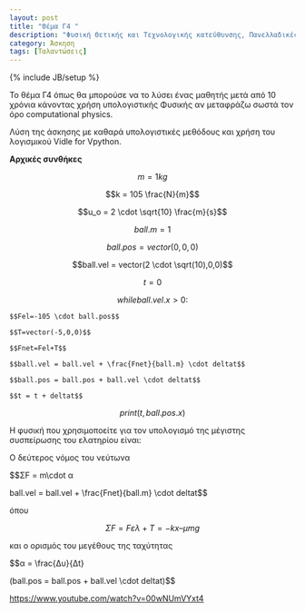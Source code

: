 ```yaml
---
layout: post
title: "Θέμα Γ4 "
description: "Φυσική Θετικής και Τεχνολογικής κατεύθυνσης, Πανελλαδικές εξετάσεις 2013"
category: Άσκηση
tags: [Ταλαντώσεις]
---
```

{% include JB/setup %}


Το θέμα Γ4 όπως θα μπορούσε να το λύσει ένας μαθητής μετά από 10 χρόνια κάνοντας χρήση υπολογιστικής Φυσικής αν μεταφράζω σωστά τον όρο computational physics.

Λύση της άσκησης με καθαρά υπολογιστικές μεθόδους και χρήση του λογισμικού Vidle for Vpython.

**Αρχικές συνθήκες**

$$m = 1kg$$


$$k = 105 \frac{N}{m}$$


$$u_o = 2 \cdot \sqrt{10} \frac{m}{s}$$


$$ball.m = 1$$


$$ball.pos = vector(0,0,0)$$


$$ball.vel = vector(2 \cdot \sqrt(10),0,0)$$


$$t = 0$$


$$while ball.vel.x > 0:$$

	$$Fel=-105 \cdot ball.pos$$

	$$T=vector(-5,0,0)$$

 	$$Fnet=Fel+T$$
 	
 	$$ball.vel = ball.vel + \frac{Fnet}{ball.m} \cdot deltat$$
 
 	$$ball.pos = ball.pos + ball.vel \cdot deltat$$
 
 	$$t = t + deltat$$

$$print(t,ball.pos.x) $$

Η φυσική που χρησιμοποείτε για τον υπολογισμό της μέγιστης συσπείρωσης του ελατηρίου είναι:

Ο δεύτερος νόμος του νεύτωνα 

$$ΣF = m\cdot α 


ball.vel = ball.vel + \frac{Fnet}{ball.m} \cdot deltat$$


όπου

$$ΣF = Fελ + Τ = -kx – μmg$$

και ο ορισμός του μεγέθους της ταχύτητας 

$$α = \frac{Δυ}{Δt} 


(ball.pos = ball.pos + ball.vel \cdot deltat)$$


</div>
<p><a href="https://www.youtube.com/watch?v=00wNUmVYxt4">https://www.youtube.com/watch?v=00wNUmVYxt4</a></p>